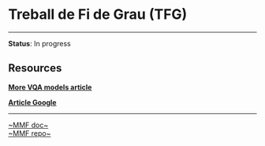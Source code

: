 # Treball de Fi de Grau (TFG)
---
**Status**: In progress
## Resources

[**More VQA models article**](https://medium.com/data-science-at-microsoft/visual-question-answering-with-multimodal-transformers-d4f57950c867)

[**Article Google**](https://ai.googleblog.com/2022/09/a-multi-axis-approach-for-vision.html)

---
[~MMF doc~](https://mmf.sh/docs/projects/m4c/)  
[~MMF repo~](https://github.com/facebookresearch/mmf)
